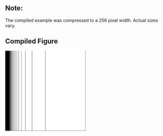 Note:
-----

The compiled example was compressed to a 256
pixel width. Actual sizes vary.

Compiled Figure
---------------
![Example](Comb_Space.png)
